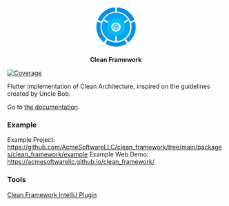 <p align="center">
<img src="https://github.com/AcmeSoftwareLLC/clean-framework-intellij/blob/main/src/main/resources/META-INF/pluginIcon.svg" height="100" alt="Clean Framework" />
</p>

<p align="center">
<strong>Clean Framework</strong>
</p>

[![Coverage](https://codecov.io/gh/AcmeSoftwareLLC/clean_framework/branch/main/graph/badge.svg)](https://codecov.io/gh/AcmeSoftwareLLC/clean_framework)

Flutter implementation of Clean Architecture, inspired on the guidelines created by Uncle Bob.

Go to [the documentation](https://docs.page/AcmeSoftwareLLC/clean_framework).

### Example

Example Project: https://github.com/AcmeSoftwareLLC/clean_framework/tree/main/packages/clean_framework/example
Example Web Demo: https://acmesoftwarellc.github.io/clean_framework/

### Tools

[Clean Framework IntelliJ Plugin](https://plugins.jetbrains.com/plugin/21072-clean-framework)
